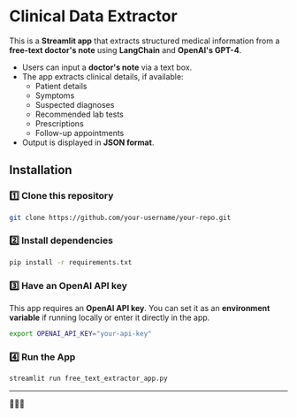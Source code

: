 # Clinical Data Extractor

This is a **Streamlit app** that extracts structured medical information from a **free-text doctor's note** using **LangChain** and **OpenAI's GPT-4**.

- Users can input a **doctor's note** via a text box.
- The app extracts clinical details, if available:
  - Patient details
  - Symptoms
  - Suspected diagnoses
  - Recommended lab tests
  - Prescriptions
  - Follow-up appointments
- Output is displayed in **JSON format**.

## Installation

### 1️⃣ Clone this repository
```bash
git clone https://github.com/your-username/your-repo.git
```

### 2️⃣ Install dependencies
```bash
pip install -r requirements.txt
```

### 3️⃣ Have an OpenAI API key

This app requires an **OpenAI API key**. You can set it as an **environment variable** if running locally or enter it directly in the app.

```bash
export OPENAI_API_KEY="your-api-key"
```

### 4️⃣ Run the App
```bash
streamlit run free_text_extractor_app.py
```


---

🚀🚀🚀 
